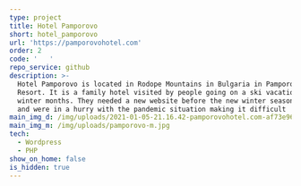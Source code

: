 ```yaml
---
type: project
title: Hotel Pamporovo
short: hotel_pamporovo
url: 'https://pamporovohotel.com'
order: 2
code: '   '
repo_service: github
description: >-
  Hotel Pamporovo is located in Rodope Mountains in Bulgaria in Pamporovo Ski
  Resort. It is a family hotel visited by people going on a ski vacation in the
  winter months. They needed a new website before the new winter season starts
  and were in a hurry with the pandemic situation making it difficult
main_img_d: /img/uploads/2021-01-05-21.16.42-pamporovohotel.com-af73e96233b3.png
main_img_m: /img/uploads/pamporovo-m.jpg
tech:
  - Wordpress
  - PHP
show_on_home: false
is_hidden: true
---
```


